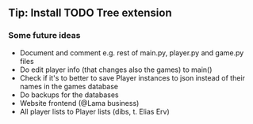 ## Tip: Install TODO Tree extension

### Some future ideas

- Document and comment e.g. rest of main.py, player.py and game.py files
- Do edit player info (that changes also the games) to main()
- Check if it's to better to save Player instances to json instead of their names in the games database
- Do backups for the databases
- Website frontend (@Lama business)
- All player lists to Player lists (dibs, t. Elias Erv)